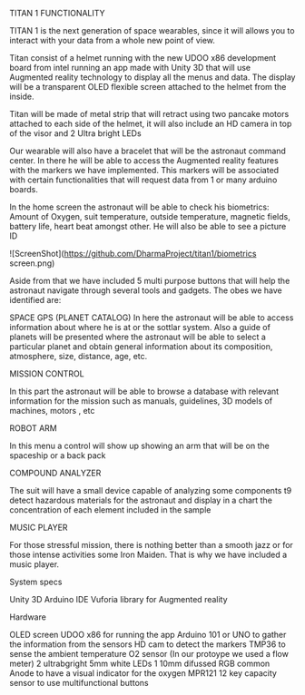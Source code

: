 TITAN 1 FUNCTIONALITY

TITAN 1 is the next generation of space wearables, since it will allows you to interact with your data from a whole new point of view.

Titan consist of a helmet running with the new UDOO x86 development board from intel running an app made with Unity 3D that will use Augmented reality technology to display all the menus and data. The display will be a transparent OLED flexible screen attached to the helmet from the inside.

Titan will be made of metal strip that will retract using two pancake motors attached to each side of the helmet, it will also include an HD camera in top of the visor and 2 Ultra bright LEDs 

Our wearable will also have a bracelet that will be the astronaut command center. In there he will be able to access the Augmented reality features with the markers we have implemented. This markers will be associated with certain functionalities that will request data from 1 or many arduino boards.


In the home screen the astronaut will be able to check his biometrics:  Amount of Oxygen, suit temperature, outside temperature, magnetic fields, battery life, heart beat amongst other. He will also be able to see a picture ID

![ScreenShot](https://github.com/DharmaProject/titan1/biometrics screen.png)

Aside from that we have included 5 multi purpose buttons that will help the astronaut navigate through several tools and gadgets. The obes we have identified are:

SPACE GPS (PLANET CATALOG)
In here the astronaut will be able to access information about where he is at or the sottlar system.  Also a  guide of planets will be presented where the astronaut will be able to select a particular planet and obtain general information about its composition, atmosphere, size, distance, age, etc.

MISSION CONTROL

In this part the astronaut will be able to browse a database with relevant information for the mission such as manuals, guidelines, 3D models of machines, motors , etc 

 

ROBOT ARM

In this menu a control will show up showing an arm that will be on the spaceship or a back pack

COMPOUND ANALYZER

The suit will have a small device capable of analyzing some components t9 detect hazardous materials for the astronaut and display in a chart the concentration of each element included in the sample

MUSIC PLAYER 

For those stressful mission, there is nothing better than a smooth jazz or for those intense activities some Iron Maiden. That is why we have included a music player.

System specs

Unity 3D
Arduino IDE
Vuforia library for Augmented reality

Hardware 

OLED screen
UDOO x86 for running the app
Arduino 101 or UNO to gather the information from the sensors
HD cam to detect the markers
TMP36 to sense the ambient temperature
O2 sensor (In our protoype we used a flow meter)
2 ultrabgright 5mm white LEDs
1 10mm difussed RGB common Anode to have a visual indicator for the oxygen
MPR121 12 key capacity sensor to use  multifunctional buttons

